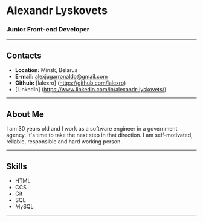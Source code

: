 # Alexandr Lyskovets
### Junior Front-end Developer

******

## Contacts

* **Location:** Minsk, Belarus
* **E-mail:** alexjugarronaldo@gmail.com
* **Github:** [lalexro] (https://github.com/lalexro)
* [LinkedIn] (https://www.linkedin.com/in/alexandr-lyskovets/)

****

## About Me

I am 30 years old and I work as a software engineer in a government agency. It's time to take the next step in that direction. I am self-motivated, reliable, responsible and hard working person.

*****

## Skills

* HTML
* CCS
* Git
* SQL
* MySQL

******






